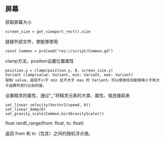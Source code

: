 ## 屏幕
获取屏幕大小
```
screen_size = get_viewport_rect().size
```
链接外部文件，使能够使用
```
const Common = preload("res://script/Common.gd")
```

clamp方法，position设置位置属性
```
position.y = clamp(position.y, 0, screen_size.y)
Variant clamp(value: Variant, min: Variant, max: Variant)
钳制 value，返回不小于 min 且不大于 max 的 Variant。可以使用任何能够用小于和大于运算符进行比较的值。
```
设置精灵的属性，通过"_"将精灵元素的大类、属性、值连接起来
```
set_linear_velocity(Vector2(speed, 0))
set_linear_damp(0)
set_gravity_scale(Common.birdGravityScale())
```
float randf_range(from: float, to: float)

返回 from 和 to（包含）之间的随机浮点值。